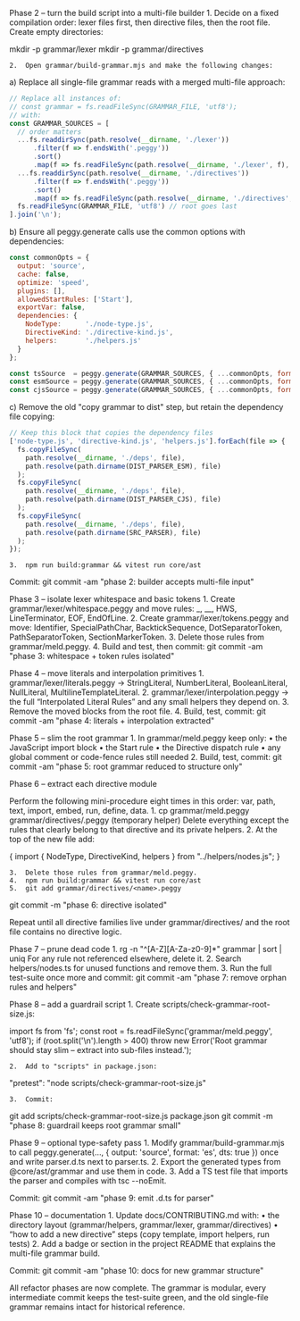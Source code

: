 Phase 2 – turn the build script into a multi-file builder
	1.	Decide on a fixed compilation order: lexer files first, then directive files, then the root file. Create empty directories:

mkdir -p grammar/lexer
mkdir -p grammar/directives

	2.	Open grammar/build-grammar.mjs and make the following changes:

a) Replace all single-file grammar reads with a merged multi-file approach:

```js
// Replace all instances of:
// const grammar = fs.readFileSync(GRAMMAR_FILE, 'utf8');
// with:
const GRAMMAR_SOURCES = [
  // order matters
  ...fs.readdirSync(path.resolve(__dirname, './lexer'))
      .filter(f => f.endsWith('.peggy'))
      .sort()
      .map(f => fs.readFileSync(path.resolve(__dirname, './lexer', f), 'utf8')),
  ...fs.readdirSync(path.resolve(__dirname, './directives'))
      .filter(f => f.endsWith('.peggy'))
      .sort()
      .map(f => fs.readFileSync(path.resolve(__dirname, './directives', f), 'utf8')),
  fs.readFileSync(GRAMMAR_FILE, 'utf8') // root goes last
].join('\n');
```

b) Ensure all peggy.generate calls use the common options with dependencies:

```js
const commonOpts = {
  output: 'source',
  cache: false,
  optimize: 'speed',
  plugins: [],
  allowedStartRules: ['Start'],
  exportVar: false,
  dependencies: {
    NodeType:      './node-type.js',
    DirectiveKind: './directive-kind.js',
    helpers:       './helpers.js'
  }
};

const tsSource  = peggy.generate(GRAMMAR_SOURCES, { ...commonOpts, format: 'es', trace: true });
const esmSource = peggy.generate(GRAMMAR_SOURCES, { ...commonOpts, format: 'es' });
const cjsSource = peggy.generate(GRAMMAR_SOURCES, { ...commonOpts, format: 'commonjs' });
```

c) Remove the old "copy grammar to dist" step, but retain the dependency file copying:

```js
// Keep this block that copies the dependency files
['node-type.js', 'directive-kind.js', 'helpers.js'].forEach(file => {
  fs.copyFileSync(
    path.resolve(__dirname, './deps', file),
    path.resolve(path.dirname(DIST_PARSER_ESM), file)
  );
  fs.copyFileSync(
    path.resolve(__dirname, './deps', file),
    path.resolve(path.dirname(DIST_PARSER_CJS), file)
  );
  fs.copyFileSync(
    path.resolve(__dirname, './deps', file),
    path.resolve(path.dirname(SRC_PARSER), file)
  );
});
```

	3.	npm run build:grammar && vitest run core/ast
Commit: git commit -am "phase 2: builder accepts multi-file input"

Phase 3 – isolate lexer whitespace and basic tokens
	1.	Create grammar/lexer/whitespace.peggy and move rules: _, __, HWS, LineTerminator, EOF, EndOfLine.
	2.	Create grammar/lexer/tokens.peggy and move: Identifier, SpecialPathChar, BacktickSequence, DotSeparatorToken, PathSeparatorToken, SectionMarkerToken.
	3.	Delete those rules from grammar/meld.peggy.
	4.	Build and test, then commit:
git commit -am "phase 3: whitespace + token rules isolated"

Phase 4 – move literals and interpolation primitives
	1.	grammar/lexer/literals.peggy → StringLiteral, NumberLiteral, BooleanLiteral, NullLiteral, MultilineTemplateLiteral.
	2.	grammar/lexer/interpolation.peggy → the full “Interpolated Literal Rules” and any small helpers they depend on.
	3.	Remove the moved blocks from the root file.
	4.	Build, test, commit:
git commit -am "phase 4: literals + interpolation extracted"

Phase 5 – slim the root grammar
	1.	In grammar/meld.peggy keep only:
	•	the JavaScript import block
	•	the Start rule
	•	the Directive dispatch rule
	•	any global comment or code-fence rules still needed
	2.	Build, test, commit:
git commit -am "phase 5: root grammar reduced to structure only"

Phase 6 – extract each directive module

Perform the following mini-procedure eight times in this order: var, path, text, import, embed, run, define, data.
	1.	cp grammar/meld.peggy grammar/directives/<name>.peggy (temporary helper)
Delete everything except the rules that clearly belong to that directive and its private helpers.
	2.	At the top of the new file add:

{
  import { NodeType, DirectiveKind, helpers } from "../helpers/nodes.js";
}


	3.	Delete those rules from grammar/meld.peggy.
	4.	npm run build:grammar && vitest run core/ast
	5.	git add grammar/directives/<name>.peggy
git commit -m "phase 6: <name> directive isolated"

Repeat until all directive families live under grammar/directives/ and the root file contains no directive logic.

Phase 7 – prune dead code
	1.	rg -n "^[A-Z][A-Za-z0-9]*" grammar | sort | uniq
For any rule not referenced elsewhere, delete it.
	2.	Search helpers/nodes.ts for unused functions and remove them.
	3.	Run the full test-suite once more and commit:
git commit -am "phase 7: remove orphan rules and helpers"

Phase 8 – add a guardrail script
	1.	Create scripts/check-grammar-root-size.js:

import fs from 'fs';
const root = fs.readFileSync('grammar/meld.peggy', 'utf8');
if (root.split('\n').length > 400)
  throw new Error('Root grammar should stay slim – extract into sub-files instead.');


	2.	Add to "scripts" in package.json:

"pretest": "node scripts/check-grammar-root-size.js"


	3.	Commit:
git add scripts/check-grammar-root-size.js package.json
git commit -m "phase 8: guardrail keeps root grammar small"

Phase 9 – optional type-safety pass
	1.	Modify grammar/build-grammar.mjs to call peggy.generate(…, { output: 'source', format: 'es', dts: true }) once and write parser.d.ts next to parser.ts.
	2.	Export the generated types from @core/ast/grammar and use them in code.
	3.	Add a TS test file that imports the parser and compiles with tsc --noEmit.

Commit: git commit -am "phase 9: emit .d.ts for parser"

Phase 10 – documentation
	1.	Update docs/CONTRIBUTING.md with:
	•	the directory layout (grammar/helpers, grammar/lexer, grammar/directives)
	•	“how to add a new directive” steps (copy template, import helpers, run tests)
	2.	Add a badge or section in the project README that explains the multi-file grammar build.

Commit: git commit -am "phase 10: docs for new grammar structure"

All refactor phases are now complete.  The grammar is modular, every intermediate commit keeps the test-suite green, and the old single-file grammar remains intact for historical reference.